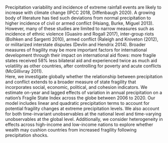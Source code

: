 Precipitation variability and incidence of extreme rainfall events are likely to increase with climate change (IPCC 2018, Diffenbaugh 2020). A growing body of literature has tied such deviations from normal precipitation to higher incidence of civil or armed conflict (Hsiang, Burke, Miguel 2013). However, many of these studies are limited to narrow measures such as incidence of ethnic violence (Guasiro and Rogall 2017), inter-group riots (Bolhken and Sargenti 2010), armed conflict (Raleigh and Kniveton (2012), or militarized interstate disputes (Devlin and Hendrix 2014). Broader measures of fragility may be more important factors for international development through their impact on international aid flows: more fragile states received 58% less bilateral aid and experienced twice as much aid volatility as other countries, after controlling for poverty and acute conflicts (McGillivray 2011).  
Here, we investigate globally whether the relationship between precipitation and conflict extends to a broader measure of state fragility that incorporates social, economic, political, and cohesion indicators. We estimate on-year and lagged effects of variation in annual precipitation on a nation’s Fragile State Index across the globe between 2006 to 2020. Our model includes linear and quadratic precipitation terms to account for potential fragility changes at extreme precipitation levels. We also account for both time-invariant unobservables at the national level and time-varying unobservables at the global level. Additionally, we consider heterogeneity in effects across high-income and low-income nations to explore whether wealth may cushion countries from increased fragility following precipitation shocks. 
